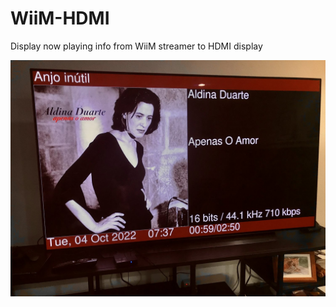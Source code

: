 # WiiM-HDMI
Display now playing info from WiiM streamer to HDMI display

![photo](https://raw.githubusercontent.com/retired-guy/WiiM-HDMI/main/FAB48D2B-CDA4-4798-9941-5C933B984995.jpeg)
